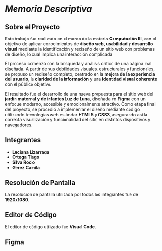 # *Memoria Descriptiva*
## Sobre el Proyecto

Este trabajo fue realizado en el marco de la materia **Computación III**, con el objetivo de aplicar conocimientos de **diseño web, usabilidad y desarrollo visual** mediante la identificación y rediseño de un sitio web con problemas de diseño, lo cual implica una interacción complicada.

El proceso comenzó con la búsqueda y análisis crítico de una página mal diseñada. A partir de sus debilidades visuales, estructurales y funcionales, se propuso un rediseño completo, centrado en la **mejora de la experiencia del usuario**, la **claridad de la información** y una **identidad visual coherente** con el público objetivo.

El resultado fue el desarrollo de una nueva propuesta para el sitio web del **jardín maternal y de infantes Luz de Luna**, diseñada en **Figma** con un enfoque moderno, accesible y emocionalmente atractivo. Como etapa final del proyecto, se procedió a implementar el diseño mediante código utilizando tecnologías web estándar **HTML5** y **CSS3**, asegurando así la correcta visualización y funcionalidad del sitio en distintos dispositivos y navegadores.

## Integrantes

* **Luciana Lizarraga**
* **Ortega Tiago**
* **Silva Rocio**
* **Gerez Camila**

## Resolución de Pantalla

La resolución de pantalla utilizada por todos los integrantes fue de **1920x1080**.

## Editor de Código

El editor de código utilizado fue **Visual Code**.

## Figma
